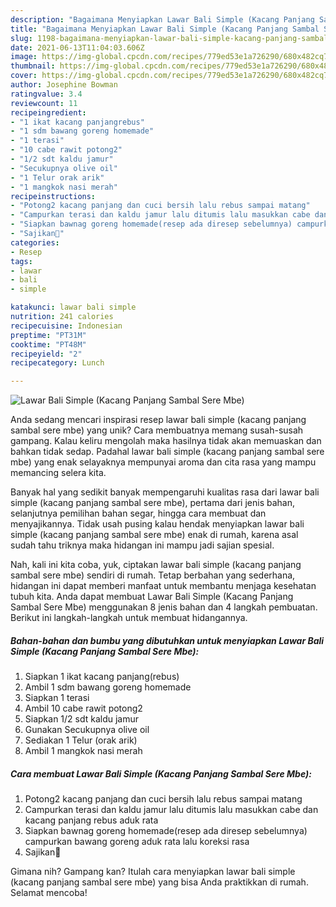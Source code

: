 ```yaml
---
description: "Bagaimana Menyiapkan Lawar Bali Simple (Kacang Panjang Sambal Sere Mbe) Anti Gagal"
title: "Bagaimana Menyiapkan Lawar Bali Simple (Kacang Panjang Sambal Sere Mbe) Anti Gagal"
slug: 1198-bagaimana-menyiapkan-lawar-bali-simple-kacang-panjang-sambal-sere-mbe-anti-gagal
date: 2021-06-13T11:04:03.606Z
image: https://img-global.cpcdn.com/recipes/779ed53e1a726290/680x482cq70/lawar-bali-simple-kacang-panjang-sambal-sere-mbe-foto-resep-utama.jpg
thumbnail: https://img-global.cpcdn.com/recipes/779ed53e1a726290/680x482cq70/lawar-bali-simple-kacang-panjang-sambal-sere-mbe-foto-resep-utama.jpg
cover: https://img-global.cpcdn.com/recipes/779ed53e1a726290/680x482cq70/lawar-bali-simple-kacang-panjang-sambal-sere-mbe-foto-resep-utama.jpg
author: Josephine Bowman
ratingvalue: 3.4
reviewcount: 11
recipeingredient:
- "1 ikat kacang panjangrebus"
- "1 sdm bawang goreng homemade"
- "1 terasi"
- "10 cabe rawit potong2"
- "1/2 sdt kaldu jamur"
- "Secukupnya olive oil"
- "1 Telur orak arik"
- "1 mangkok nasi merah"
recipeinstructions:
- "Potong2 kacang panjang dan cuci bersih lalu rebus sampai matang"
- "Campurkan terasi dan kaldu jamur lalu ditumis lalu masukkan cabe dan kacang panjang rebus aduk rata"
- "Siapkan bawnag goreng homemade(resep ada diresep sebelumnya) campurkan bawang goreng aduk rata lalu koreksi rasa"
- "Sajikan🤤"
categories:
- Resep
tags:
- lawar
- bali
- simple

katakunci: lawar bali simple 
nutrition: 241 calories
recipecuisine: Indonesian
preptime: "PT31M"
cooktime: "PT48M"
recipeyield: "2"
recipecategory: Lunch

---
```



![Lawar Bali Simple (Kacang Panjang Sambal Sere Mbe)](https://img-global.cpcdn.com/recipes/779ed53e1a726290/680x482cq70/lawar-bali-simple-kacang-panjang-sambal-sere-mbe-foto-resep-utama.jpg)

Anda sedang mencari inspirasi resep lawar bali simple (kacang panjang sambal sere mbe) yang unik? Cara membuatnya memang susah-susah gampang. Kalau keliru mengolah maka hasilnya tidak akan memuaskan dan bahkan tidak sedap. Padahal lawar bali simple (kacang panjang sambal sere mbe) yang enak selayaknya mempunyai aroma dan cita rasa yang mampu memancing selera kita.

Banyak hal yang sedikit banyak mempengaruhi kualitas rasa dari lawar bali simple (kacang panjang sambal sere mbe), pertama dari jenis bahan, selanjutnya pemilihan bahan segar, hingga cara membuat dan menyajikannya. Tidak usah pusing kalau hendak menyiapkan lawar bali simple (kacang panjang sambal sere mbe) enak di rumah, karena asal sudah tahu triknya maka hidangan ini mampu jadi sajian spesial.




Nah, kali ini kita coba, yuk, ciptakan lawar bali simple (kacang panjang sambal sere mbe) sendiri di rumah. Tetap berbahan yang sederhana, hidangan ini dapat memberi manfaat untuk membantu menjaga kesehatan tubuh kita. Anda dapat membuat Lawar Bali Simple (Kacang Panjang Sambal Sere Mbe) menggunakan 8 jenis bahan dan 4 langkah pembuatan. Berikut ini langkah-langkah untuk membuat hidangannya.

<!--inarticleads1-->

##### Bahan-bahan dan bumbu yang dibutuhkan untuk menyiapkan Lawar Bali Simple (Kacang Panjang Sambal Sere Mbe):

1. Siapkan 1 ikat kacang panjang(rebus)
1. Ambil 1 sdm bawang goreng homemade
1. Siapkan 1 terasi
1. Ambil 10 cabe rawit potong2
1. Siapkan 1/2 sdt kaldu jamur
1. Gunakan Secukupnya olive oil
1. Sediakan 1 Telur (orak arik)
1. Ambil 1 mangkok nasi merah




<!--inarticleads2-->

##### Cara membuat Lawar Bali Simple (Kacang Panjang Sambal Sere Mbe):

1. Potong2 kacang panjang dan cuci bersih lalu rebus sampai matang
1. Campurkan terasi dan kaldu jamur lalu ditumis lalu masukkan cabe dan kacang panjang rebus aduk rata
1. Siapkan bawnag goreng homemade(resep ada diresep sebelumnya) campurkan bawang goreng aduk rata lalu koreksi rasa
1. Sajikan🤤




Gimana nih? Gampang kan? Itulah cara menyiapkan lawar bali simple (kacang panjang sambal sere mbe) yang bisa Anda praktikkan di rumah. Selamat mencoba!
